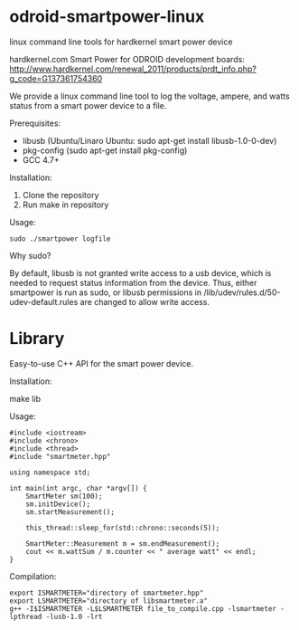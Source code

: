 odroid-smartpower-linux
=======================

linux command line tools for hardkernel smart power device

hardkernel.com Smart Power for ODROID development boards: http://www.hardkernel.com/renewal_2011/products/prdt_info.php?g_code=G137361754360

We provide a linux command line tool to log the voltage, ampere, and watts status from a smart power device
to a file.

Prerequisites:

- libusb (Ubuntu/Linaro Ubuntu: sudo apt-get install libusb-1.0-0-dev)
- pkg-config (sudo apt-get install pkg-config)
- GCC 4.7+ 

Installation:

1. Clone the repository
2. Run make in repository

Usage:

    sudo ./smartpower logfile

Why sudo?

By default, libusb is not granted write access to a usb device, which is needed to request status information from the device.
Thus, either smartpower is run as sudo, or libusb permissions in /lib/udev/rules.d/50-udev-default.rules are changed to allow write access.


Library
=======
Easy-to-use C++ API for the smart power device.

Installation:

make lib

Usage:

    #include <iostream>
    #include <chrono>
    #include <thread>
    #include "smartmeter.hpp"
    
    using namespace std;
    
    int main(int argc, char *argv[]) {
    	SmartMeter sm(100);
    	sm.initDevice();
    	sm.startMeasurement();
    
    	this_thread::sleep_for(std::chrono::seconds(5));
    
    	SmartMeter::Measurement m = sm.endMeasurement();
    	cout << m.wattSum / m.counter << " average watt" << endl;
    }

Compilation:
    
    export ISMARTMETER="directory of smartmeter.hpp"
    export LSMARTMETER="directory of libsmartmeter.a"
    g++ -I$ISMARTMETER -L$LSMARTMETER file_to_compile.cpp -lsmartmeter -lpthread -lusb-1.0 -lrt
  
